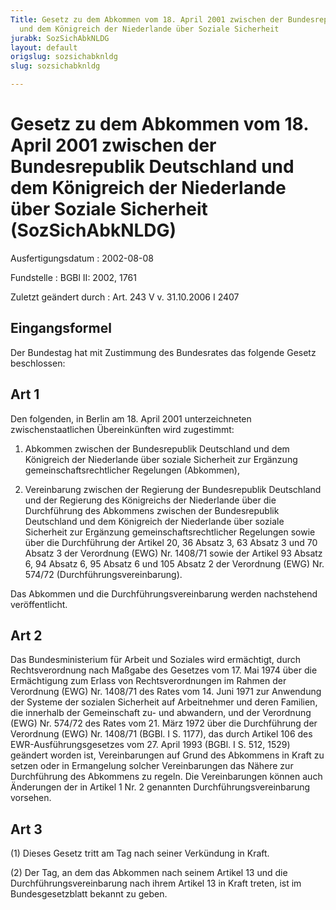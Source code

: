 ```yaml
---
Title: Gesetz zu dem Abkommen vom 18. April 2001 zwischen der Bundesrepublik Deutschland
  und dem Königreich der Niederlande über Soziale Sicherheit
jurabk: SozSichAbkNLDG
layout: default
origslug: sozsichabknldg
slug: sozsichabknldg

---
```


# Gesetz zu dem Abkommen vom 18. April 2001 zwischen der Bundesrepublik Deutschland und dem Königreich der Niederlande über Soziale Sicherheit (SozSichAbkNLDG)

Ausfertigungsdatum
:   2002-08-08

Fundstelle
:   BGBl II: 2002, 1761

Zuletzt geändert durch
:   Art. 243 V v. 31.10.2006 I 2407

## Eingangsformel

Der Bundestag hat mit Zustimmung des Bundesrates das folgende Gesetz
beschlossen:

## Art 1

Den folgenden, in Berlin am 18. April 2001 unterzeichneten
zwischenstaatlichen Übereinkünften wird zugestimmt:

1.  Abkommen zwischen der Bundesrepublik Deutschland und dem Königreich
    der Niederlande über soziale Sicherheit zur Ergänzung
    gemeinschaftsrechtlicher Regelungen (Abkommen),


2.  Vereinbarung zwischen der Regierung der Bundesrepublik Deutschland und
    der Regierung des Königreichs der Niederlande über die Durchführung
    des Abkommens zwischen der Bundesrepublik Deutschland und dem
    Königreich der Niederlande über soziale Sicherheit zur Ergänzung
    gemeinschaftsrechtlicher Regelungen sowie über die Durchführung der
    Artikel 20, 36 Absatz 3, 63 Absatz 3 und 70 Absatz 3 der Verordnung
    (EWG) Nr. 1408/71 sowie der Artikel 93 Absatz 6, 94 Absatz 6, 95
    Absatz 6 und 105 Absatz 2 der Verordnung (EWG) Nr. 574/72
    (Durchführungsvereinbarung).



Das Abkommen und die Durchführungsvereinbarung werden nachstehend
veröffentlicht.

## Art 2

Das Bundesministerium für Arbeit und Soziales wird ermächtigt, durch
Rechtsverordnung nach Maßgabe des Gesetzes vom 17. Mai 1974 über die
Ermächtigung zum Erlass von Rechtsverordnungen im Rahmen der
Verordnung (EWG) Nr. 1408/71 des Rates vom 14. Juni 1971 zur Anwendung
der Systeme der sozialen Sicherheit auf Arbeitnehmer und deren
Familien, die innerhalb der Gemeinschaft zu- und abwandern, und der
Verordnung (EWG) Nr. 574/72 des Rates vom 21. März 1972 über die
Durchführung der Verordnung (EWG) Nr. 1408/71 (BGBl. I S. 1177), das
durch Artikel 106 des EWR-Ausführungsgesetzes vom 27. April 1993
(BGBl. I S. 512, 1529) geändert worden ist, Vereinbarungen auf Grund
des Abkommens in Kraft zu setzen oder in Ermangelung solcher
Vereinbarungen das Nähere zur Durchführung des Abkommens zu regeln.
Die Vereinbarungen können auch Änderungen der in Artikel 1 Nr. 2
genannten Durchführungsvereinbarung vorsehen.

## Art 3

(1) Dieses Gesetz tritt am Tag nach seiner Verkündung in Kraft.

(2) Der Tag, an dem das Abkommen nach seinem Artikel 13 und die
Durchführungsvereinbarung nach ihrem Artikel 13 in Kraft treten, ist
im Bundesgesetzblatt bekannt zu geben.

